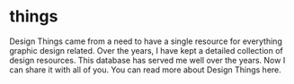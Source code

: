 # things

Design Things came from a need to have a single resource for everything graphic design related. 
Over the years, I have kept a detailed collection of design resources. This database has served me well over the years. Now I can share it with all of you.
You can read more about Design Things here.
